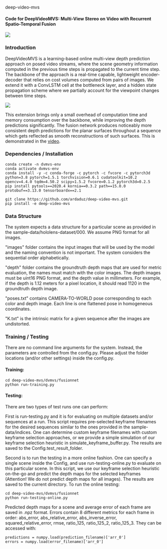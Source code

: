deep-video-mvs
#### Code for DeepVideoMVS: Multi-View Stereo on Video with Recurrent Spatio-Temporal Fusion
![](miscellaneous/teaser.png)

### Introduction
DeepVideoMVS is a learning-based online multi-view depth prediction approach on 
posed video streams, where the scene geometry information computed in the previous 
time steps is propagated to the current time step. The backbone of the approach is a 
real-time capable, lightweight encoder-decoder that relies on cost volumes computed 
from pairs of images.  We extend it with a ConvLSTM cell at the bottleneck layer, 
and a hidden state propagation scheme where we partially account for the viewpoint 
changes between time steps.

![](miscellaneous/architecture.png)

This extension brings only a small overhead of computation time and memory consumption over the
backbone, while improving the depth predictions significantly. The fusion network produces noticeably 
more consistent depth predictions for the planar surfaces throughout a sequence which gets reflected 
as smooth reconstructions of such surfaces. This is demonstrated in the
[video](miscellaneous/deep-video-mvs-supplementary-video.mp4).


### Dependencies / Installation
```
conda create -n dvmvs-env
conda activate dvmvs-env
conda install -y -c conda-forge -c pytorch -c fvcore -c pytorch3d python=3.8 pytorch=1.5.1 torchvision=0.6.1 cudatoolkit=10.2 opencv=4.4.0 tqdm=4.50.2 scipy=1.5.2 fvcore=0.1.2 pytorch3d=0.2.5
pip install pytools==2020.4 kornia==0.3.2 path==15.0.0 protobuf==3.13.0 tensorboardx==2.1

git clone https://github.com/ardaduz/deep-video-mvs.git
pip install -e deep-video-mvs
```

### Data Structure
The system expects a data structure for a particular scene as provided in the 
sample-data/hololens-dataset/000. We assume PNG format for all images.

"images" folder contains the input images that will be used by the model 
and the naming convention is not important. The system considers the sequential order
alphabetically.

"depth" folder contains the groundtruth depth maps that are used for metric evaluation,
the names must match with the color images. The depth images must be uint16 PNG format, 
and the depth value in millimeters. 
For example, if the depth is 1.12 meters for a pixel location,
it should read 1120 in the groundtruth depth image.

"poses.txt" contains CAMERA-TO-WORLD pose corresponding to each color and depth image. 
Each line is one flattened pose in homogeneous coordinates.

"K.txt" is the intrinsic matrix for a given sequence after the images are undistorted.

### Training / Testing
There are no command line arguments for the system.
Instead, the parameters are controlled from the config.py.
Please adjust the folder locations (and/or other settings) inside the config.py.

#### Training:
```
cd deep-video-mvs/dvmvs/fusionnet
python run-training.py
```
#### Testing:
There are two types of test runs one can perform:
 
First is run-testing.py and it is for evaluating on multiple datasets and/or sequences 
at a run. This script requires pre-selected keyframe filenames for the desired sequences
similar to the ones provided in the sample-data/indices.
One can determine custom keyframe filenames with custom keyframe selection approaches,
or we provide a simple simulation of our keyframe selection heuristic in
simulate_keyframe_buffer.py. The results are saved to the Config.test_result_folder.

Second is to run the testing in a more online fashion. One can specify a single scene
inside the Config, and use run-testing-online.py to evaluate on this particular scene. 
In this script, we use our keyframe selection heuristic on-the-go and predict the depth maps 
for the selected keyframes (Attention! We do not predict depth maps for all images). 
The results are saved to the current directory.
To run the online testing:
```
cd deep-video-mvs/dvmvs/fusionnet
python run-testing-online.py
``` 

Predicted depth maps for a scene and
average error of each frame are saved in .npz format. 
Errors contain 8 different metrics for each frame in order:
abs_error, abs_relative_error, abs_inverse_error, squared_relative_error, 
rmse, ratio_125, ratio_125_2, ratio_125_3. They can be accessed with:
```
predictions = numpy.load(prediction_filename)['arr_0']
errors = numpy.load(error_filename)['arr_0']
```
